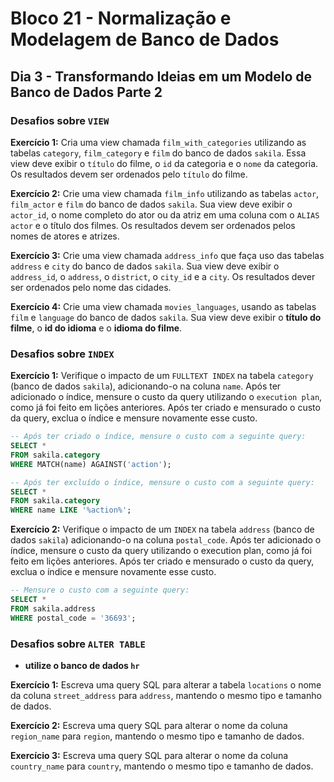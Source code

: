 # Bloco 21 - Normalização e Modelagem de Banco de Dados

## Dia 3 - Transformando Ideias em um Modelo de Banco de Dados  Parte 2

### Desafios sobre `VIEW`

**Exercício 1:** Cria uma view chamada `film_with_categories` utilizando as tabelas `category`, `film_category` e `film` do banco de dados `sakila`.
Essa view deve exibir o `título` do filme, o `id` da categoria e o `nome` da categoria. Os resultados devem ser ordenados pelo `título` do filme.

**Exercício 2:** Crie uma view chamada `film_info` utilizando as tabelas `actor`, `film_actor` e `film` do banco de dados `sakila`. Sua view deve exibir o `actor_id`, o nome completo do ator ou da atriz em uma coluna com o `ALIAS actor` e o título dos filmes. Os resultados devem ser ordenados pelos nomes de atores e atrizes.

**Exercício 3:** Crie uma view chamada `address_info` que faça uso das tabelas `address` e `city` do banco de dados `sakila`. Sua view deve exibir o `address_id`, o `address`, o `district`, o `city_id` e a `city`. Os resultados dever ser ordenados pelo nome das cidades.

**Exercício 4:** Crie uma view chamada `movies_languages`, usando as tabelas `film` e `language` do banco de dados `sakila`. Sua view deve exibir o **título do filme**, o **id do idioma** e o **idioma do filme**.

### Desafios sobre `INDEX`

**Exercício 1:** Verifique o impacto de um `FULLTEXT INDEX` na tabela `category` (banco de dados `sakila`), adicionando-o na coluna `name`. Após ter adicionado o índice, mensure o custo da query utilizando o `execution plan`, como já foi feito em lições anteriores. Após ter criado e mensurado o custo da query, exclua o índice e mensure novamente esse custo.

```sql
-- Após ter criado o índice, mensure o custo com a seguinte query:
SELECT *
FROM sakila.category
WHERE MATCH(name) AGAINST('action');

-- Após ter excluído o índice, mensure o custo com a seguinte query:
SELECT *
FROM sakila.category
WHERE name LIKE '%action%';
```

**Exercício 2:** Verifique o impacto de um `INDEX` na tabela `address` (banco de dados `sakila`) adicionando-o na coluna `postal_code`. Após ter adicionado o índice, mensure o custo da query utilizando o execution plan, como já foi feito em lições anteriores. Após ter criado e mensurado o custo da query, exclua o índice e mensure novamente esse custo.

```sql
-- Mensure o custo com a seguinte query:
SELECT *
FROM sakila.address
WHERE postal_code = '36693';
```

### Desafios sobre `ALTER TABLE`

- **utilize o banco de dados `hr`**

**Exercício 1:** Escreva uma query SQL para alterar a tabela `locations` o nome da coluna `street_address` para `address`, mantendo o mesmo tipo e tamanho de dados.

**Exercício 2:** Escreva uma query SQL para alterar o nome da coluna `region_name` para `region`, mantendo o mesmo tipo e tamanho de dados.

**Exercício 3:** Escreva uma query SQL para alterar o nome da coluna `country_name` para `country`, mantendo o mesmo tipo e tamanho de dados.

